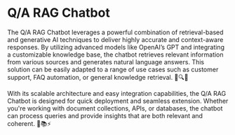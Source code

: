 # Q/A RAG Chatbot
The Q/A RAG Chatbot leverages a powerful combination of retrieval-based and generative AI techniques to deliver highly accurate and context-aware responses. By utilizing advanced models like OpenAI’s GPT and integrating a customizable knowledge base, the chatbot retrieves relevant information from various sources and generates natural language answers. This solution can be easily adapted to a range of use cases such as customer support, FAQ automation, or general knowledge retrieval. 🤖🔍💬

With its scalable architecture and easy integration capabilities, the Q/A RAG Chatbot is designed for quick deployment and seamless extension. Whether you're working with document collections, APIs, or databases, the chatbot can process queries and provide insights that are both relevant and coherent. 🚀📚⚡

